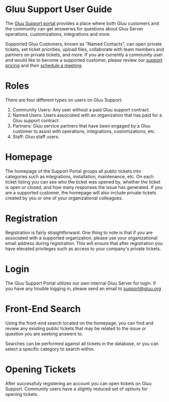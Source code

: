 # Gluu Support User Guide
The [Gluu Support portal](https://support.gluu.org) provides a place where both Gluu customers and the community can get answerws for questions about Gluu Server operations, customizations, integrations and more. 

Supported Gluu Customers, known as "Named Contacts", can open private tickets, set ticket priorities, upload files, collaborate with team members and partners on private tickets, and more. If you are currently a community user and would like to become a supported customer, please review our [support pricing](http://gluu.org/pricing) and then [schedule a meeting](http://gluu.org/booking). 

# Roles
There are four different types on users on Gluu Support:  
1. Community Users: Any user without a paid Gluu support contract.   
2. Named Users: Users associated with an organization that has paid for a Gluu support contract.   
3. Partners: Gluu service partners that have been engaged by a Gluu customer to assist with operations, integrations, customizations, etc.  
4. Staff: Gluu staff users.   

# Homepage
The homepage of the Support Portal groups all public tickets into categories such as integrations, installation, maintenance, etc. On each ticket listing you can see who the ticket was opened by, whether the ticket is open or closed, and how many responses the issue has generated. If you are a supported customer, the homepage will also include private tickets created by you or one of your organizational colleagues.  

# Registration
Registration is fairly straightforward. One thing to note is that if you are associated with a supported organization, please use your organizational email address during registration. This will ensure that after registration you have elevated privileges such as access to your company's private tickets. 

# Login 
The Gluu Support Portal utilizes our own internal Gluu Server for login. If you have any trouble logging in, please send an email to [support@gluu.org](mailto:support@gluu.org)

# Front-End Search
Using the front-end search located on the homepage, you can find and review any existing public tickets that may be related to the issue or question you are seeking answers to. 

Searches can be performed against all tickets in the database, or you can select a specific category to search within. 

# Opening Tickets
After successfuly registering an account you can open tickets on Gluu Support. Community users have a slightly reduced set of options for opening tickets. 
